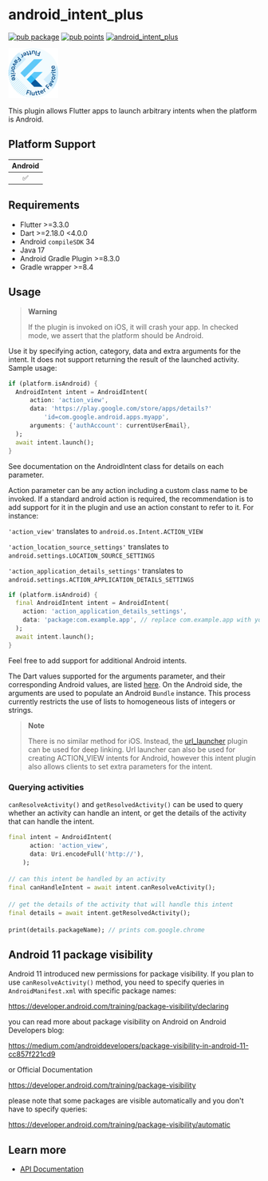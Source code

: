 # android_intent_plus

[![pub package](https://img.shields.io/pub/v/android_intent_plus.svg)](https://pub.dev/packages/android_intent_plus)
[![pub points](https://img.shields.io/pub/points/android_intent_plus?color=2E8B57&label=pub%20points)](https://pub.dev/packages/android_intent_plus/score)
[![android_intent_plus](https://github.com/fluttercommunity/plus_plugins/actions/workflows/android_intent_plus.yaml/badge.svg)](https://github.com/fluttercommunity/plus_plugins/actions/workflows/android_intent_plus.yaml)

[<img src="../../assets/flutter-favorite-badge.png" width="100" />](https://flutter.dev/docs/development/packages-and-plugins/favorites)

This plugin allows Flutter apps to launch arbitrary intents when the platform is Android.

## Platform Support

| Android |
| :-----: |
|   ✅    |

## Requirements

- Flutter >=3.3.0
- Dart >=2.18.0 <4.0.0
- Android `compileSDK` 34
- Java 17
- Android Gradle Plugin >=8.3.0
- Gradle wrapper >=8.4

## Usage

> **Warning**
>
> If the plugin is invoked on iOS, it will crash your app. In checked mode, we assert that the platform should be Android.

Use it by specifying action, category, data and extra arguments for the intent.
It does not support returning the result of the launched activity. Sample usage:

```dart
if (platform.isAndroid) {
  AndroidIntent intent = AndroidIntent(
      action: 'action_view',
      data: 'https://play.google.com/store/apps/details?'
          'id=com.google.android.apps.myapp',
      arguments: {'authAccount': currentUserEmail},
  );
  await intent.launch();
}
```

See documentation on the AndroidIntent class for details on each parameter.

Action parameter can be any action including a custom class name to be invoked.
If a standard android action is required, the recommendation is to add support
for it in the plugin and use an action constant to refer to it. For instance:

`'action_view'` translates to `android.os.Intent.ACTION_VIEW`

`'action_location_source_settings'` translates to `android.settings.LOCATION_SOURCE_SETTINGS`

`'action_application_details_settings'` translates to `android.settings.ACTION_APPLICATION_DETAILS_SETTINGS`

```dart
if (platform.isAndroid) {
  final AndroidIntent intent = AndroidIntent(
    action: 'action_application_details_settings',
    data: 'package:com.example.app', // replace com.example.app with your applicationId
  );
  await intent.launch();
}

```

Feel free to add support for additional Android intents.

The Dart values supported for the arguments parameter, and their corresponding
Android values, are listed [here](https://flutter.dev/platform-channels/#codec).
On the Android side, the arguments are used to populate an Android `Bundle`
instance. This process currently restricts the use of lists to homogeneous lists
of integers or strings.

> **Note**
>
> There is no similar method for iOS. Instead, the
> [url_launcher](https://pub.dartlang.org/packages/url_launcher) plugin
> can be used for deep linking. Url launcher can also be used for creating
> ACTION_VIEW intents for Android, however this intent plugin also allows
> clients to set extra parameters for the intent.

### Querying activities
`canResolveActivity()` and `getResolvedActivity()` can be used to query whether an activity can handle an intent,
or get the details of the activity that can handle the intent.

```dart
final intent = AndroidIntent(
      action: 'action_view',
      data: Uri.encodeFull('http://'),
    );

// can this intent be handled by an activity
final canHandleIntent = await intent.canResolveActivity();

// get the details of the activity that will handle this intent
final details = await intent.getResolvedActivity();

print(details.packageName); // prints com.google.chrome
```

## Android 11 package visibility

Android 11 introduced new permissions for package visibility.
If you plan to use `canResolveActivity()` method, you need to specify queries in `AndroidManifest.xml` with specific package names:

https://developer.android.com/training/package-visibility/declaring

you can read more about package visibility on Android on Android Developers blog:

https://medium.com/androiddevelopers/package-visibility-in-android-11-cc857f221cd9

or Official Documentation

https://developer.android.com/training/package-visibility

please note that some packages are visible automatically and you don't have to specify queries:

https://developer.android.com/training/package-visibility/automatic

## Learn more

- [API Documentation](https://pub.dev/documentation/android_intent_plus/latest/)
